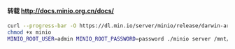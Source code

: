 #### 转载 http://docs.minio.org.cn/docs/



```sh
curl --progress-bar -O https://dl.min.io/server/minio/release/darwin-arm64/minio
chmod +x minio
MINIO_ROOT_USER=admin MINIO_ROOT_PASSWORD=password ./minio server /mnt/data --console-address ":9001"
```

